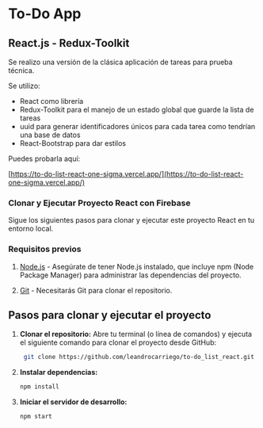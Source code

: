 # To-Do App
## React.js - Redux-Toolkit

Se realizo una versión de la clásica aplicación de tareas para prueba técnica.

Se utilizo:

- React como librería
- Redux-Toolkit para el manejo de un estado global que guarde la lista de tareas
- uuid para generar identificadores únicos para cada tarea como tendrían una base de datos
- React-Bootstrap para dar estilos

Puedes probarla aquí:

[https://to-do-list-react-one-sigma.vercel.app/](https://to-do-list-react-one-sigma.vercel.app/)


### Clonar y Ejecutar Proyecto React con Firebase

Sigue los siguientes pasos para clonar y ejecutar este proyecto React en tu entorno local.

### Requisitos previos

1. [Node.js](https://nodejs.org) - Asegúrate de tener Node.js instalado, que incluye npm (Node Package Manager) para administrar las dependencias del proyecto.

3. [Git](https://git-scm.com/) - Necesitarás Git para clonar el repositorio.

## Pasos para clonar y ejecutar el proyecto

1. **Clonar el repositorio:**
   Abre tu terminal (o línea de comandos) y ejecuta el siguiente comando para clonar el proyecto desde GitHub:

   ```bash data-copyable
    git clone https://github.com/leandrocarriego/to-do_list_react.git

2. **Instalar dependencias:**
    
    ```bash data-copyable
    npm install

4. **Iniciar el servidor de desarrollo:**

    ```bash data-copyable
    npm start
